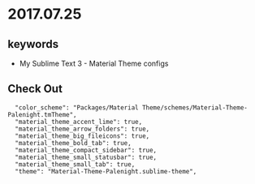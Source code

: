 
# 2017.07.25

## keywords

- My Sublime Text 3 - Material Theme configs

## Check Out

```
  "color_scheme": "Packages/Material Theme/schemes/Material-Theme-Palenight.tmTheme",
  "material_theme_accent_lime": true,
  "material_theme_arrow_folders": true,
  "material_theme_big_fileicons": true,
  "material_theme_bold_tab": true,
  "material_theme_compact_sidebar": true,
  "material_theme_small_statusbar": true,
  "material_theme_small_tab": true,
  "theme": "Material-Theme-Palenight.sublime-theme",
```
